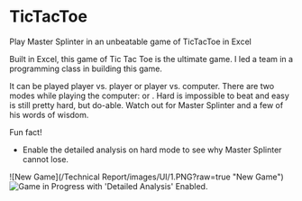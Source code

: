 # TicTacToe
Play Master Splinter in an unbeatable game of TicTacToe in Excel

Built in Excel, this game of Tic Tac Toe is the ultimate game. I led a team in a programming class in building this game.

It can be played player vs. player or player vs. computer. There are two modes while playing the computer: <easy> or <hard>. Hard is impossible to beat and easy is still pretty hard, but do-able. Watch out for Master Splinter and a few of his words of wisdom.

Fun fact!
- Enable the detailed analysis on hard mode to see why Master Splinter cannot lose.

![New Game](/Technical Report/images/UI/1.PNG?raw=true "New Game")
![Game in Progress with 'Detailed Analysis' Enabled.](/relative/path/to/img.jpg?raw=true)
